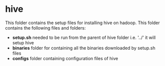 # hive
This folder contains the setup files for installing hive on hadoop.
This folder contains the following files and folders:
- **setup.sh** needed to be run from the parent of hive folder i.e. '../' it will setup hive
- **binaries** folder for containing all the binaries downloaded by setup.sh files
- **configs** folder containing configuration files of hive
